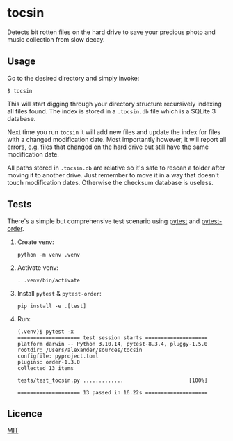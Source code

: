# tocsin

Detects bit rotten files on the hard drive to save your precious photo and music
collection from slow decay.

## Usage

Go to the desired directory and simply invoke:
```shell
$ tocsin
```
This will start digging through your directory structure recursively indexing
all files found. The index is stored in a `.tocsin.db` file which is a SQLite
3 database.

Next time you run `tocsin` it will add new files and update the index for files
with a changed modification date. Most importantly however, it will report all
errors, e.g. files that changed on the hard drive but still have the same
modification date.

All paths stored in `.tocsin.db` are relative so it's safe to rescan a folder
after moving it to another drive. Just remember to move it in a way that doesn't
touch modification dates. Otherwise the checksum database is useless.

## Tests

There's a simple but comprehensive test scenario using
[pytest](https://pypi.org/p/pytest) and
[pytest-order](https://pypi.org/p/pytest-order).

1. Create venv:
   ```shell
   python -m venv .venv
   ```
2. Activate venv:
   ```shell
   . .venv/bin/activate
   ```
3. Install `pytest` & `pytest-order`:
   ```shell
   pip install -e .[test]
   ```
4. Run:
   ```shell
   (.venv)$ pytest -x
   ==================== test session starts ====================
   platform darwin -- Python 3.10.14, pytest-8.3.4, pluggy-1.5.0
   rootdir: /Users/alexander/sources/tocsin
   configfile: pyproject.toml
   plugins: order-1.3.0
   collected 13 items

   tests/test_tocsin.py .............                     [100%]

   ==================== 13 passed in 16.22s ====================
   ```

## Licence
[MIT](https://opensource.org/license/MIT)
